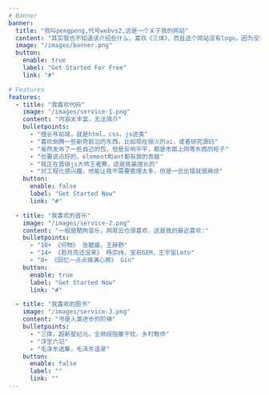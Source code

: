 ```yaml
---
# Banner
banner:
  title: "我叫pengpeng,代号webvs2,这是一个关于我的网站"
  content: "其实我也不知道该介绍些什么，喜欢《三体》，而且这个网站没有logo，因为没有我想要的，我还喜欢@#%￥@#（算了不告诉你）。其实我不太想搞一个自己的网站，感觉要频繁的更新自己的动态，但是我是一个，就是我知道就行了的人。。。"
  image: "/images/banner.png"
  button:
    enable: true
    label: "Get Started For Free"
    link: "#"

# Features
features:
  - title: "我喜欢代码"
    image: "/images/service-1.png"
    content: "内容太丰富，无法简介"
    bulletpoints:
      - "擅长写前端，就是html，css，js这类"
      - "喜欢倒腾一些新奇前沿的东西，比如现在很火的ai，或者研究源码"
      - "虽然发布了一些自己的包，但是反响平平，都是市面上同等东西的轮子"
      - "也要说点好的，element和ant都有我的贡献"
      - "我正在晋级js大师王者赛，这是我最擅长的"
      - "对工程化感兴趣，他能让我不需要管理太多，但是一旦出错就很麻烦"
    button:
      enable: false
      label: "Get Started Now"
      link: "#"

  - title: "我喜欢的音乐"
    image: "/images/service-2.png"
    content: "一般是酷狗音乐，网易云也很喜欢，这是我的最近喜欢:"
    bulletpoints:
      - "10+ 《何物》 张碧晨，王赫野"
      - "14+ 《若月亮还没来》 杨宗纬，宝石GEM，王宇宙Leto"
      - "8+ 《回忆一点点填满心房》 Gin"
    button:
      enable: true
      label: "Get Started Now"
      link: "#"

  - title: "我喜欢的图书"
    image: "/images/service-3.png"
    content: "书是人类进步的阶梯"
    bulletpoints:
      - "三体，超新星纪元，全频段阻塞干扰，乡村教师"
      - "浮生六记"
      - "毛泽东选集，毛泽东语录"
    button:
      enable: false
      label: ""
      link: ""
---
```

